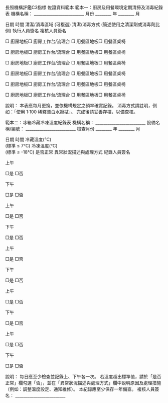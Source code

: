長照機構評鑑C3指標 佐證資料範本
範本一：廚房及用餐環境定期清掃及消毒紀錄表
機構名稱： _________________________
月份
________ 年 ________ 月

日期
時間
清潔/消毒區域 (可複選)
清潔/消毒方式 (簡述使用之清潔劑或消毒劑比例)
執行人員簽名
複核人員簽名


□ 廚房地板□ 廚房工作台/流理台
□ 用餐區地板□ 用餐區桌椅





□ 廚房地板□ 廚房工作台/流理台
□ 用餐區地板□ 用餐區桌椅





□ 廚房地板□ 廚房工作台/流理台
□ 用餐區地板□ 用餐區桌椅





□ 廚房地板□ 廚房工作台/流理台
□ 用餐區地板□ 用餐區桌椅





□ 廚房地板□ 廚房工作台/流理台
□ 用餐區地板□ 用餐區桌椅





□ 廚房地板□ 廚房工作台/流理台
□ 用餐區地板□ 用餐區桌椅



說明：
本表應每月更換，並依機構規定之頻率確實記錄。
消毒方式請註明，例如：「使用 1:100 稀釋漂白水擦拭」。
完成後請妥善存檔，以備查核。

範本二：冰箱冷藏冷凍溫度紀錄表
機構名稱： _________________________
設備名稱/編號： _________________________
檢查月份
________ 年 ________ 月

日期
時間
冷藏溫度(℃) <br> (標準 ≤ 7℃)
冷凍溫度(℃) <br> (標準 ≤ -18℃)
是否正常
異常狀況描述與處理方式
紀錄人員簽名

上午


□是 □否



下午


□是 □否



上午


□是 □否



下午


□是 □否



上午


□是 □否



下午


□是 □否



上午


□是 □否



下午


□是 □否



上午


□是 □否



下午


□是 □否


說明：
每日應至少檢查並記錄上、下午各一次。
若溫度超出標準值，請於「是否正常」欄勾選「否」，並在「異常狀況描述與處理方式」欄中說明原因及處理措施（例如：調整溫度設定、通知維修）。
本紀錄應至少保存一年備查。
複核人員簽名： _________________________
